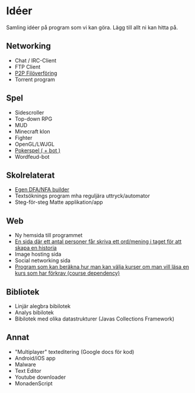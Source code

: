 
# Idéer

Samling idéer på program som vi kan göra. Lägg till allt ni kan hitta på.

## Networking
* Chat / IRC-Client
* FTP Client
* [P2P Filöverföring](https://github.com/Monaden/Poker)
* Torrent program

## Spel
* Sidescroller
* Top-down RPG
* MUD
* Minecraft klon
* Fighter
* OpenGL/LWJGL
* [Pokerspel ( + bot )](https://github.com/Monaden/Poker)
* Wordfeud-bot

## Skolrelaterat 
* [Egen DFA/NFA builder](https://github.com/Monaden/automatabuilder)
* Textsöknings program mha reguljära uttryck/automator
* Steg-för-steg Matte applikation/app

## Web
* Ny hemsida till programmet
* [En sida där ett antal personer får skriva ett ord/mening i taget för att skapa en historia](https://github.com/Monaden/Collaborastory)
* Image hosting sida
* Social networking sida
* [Program som kan beräkna hur man kan välja kurser om man vill läsa en kurs som har förkrav (course dependency)](https://github.com/Monaden/course_dependency)

## Bibliotek
* Linjär alegbra bibilotek
* Analys bibilotek
* Bibilotek med olika datastrukturer (Javas Collections Framework)

## Annat
* "Multiplayer" texteditering (Google docs för kod)
* Android/iOS app
* Malware
* Text Editor
* Youtube downloader
* MonadenScript
